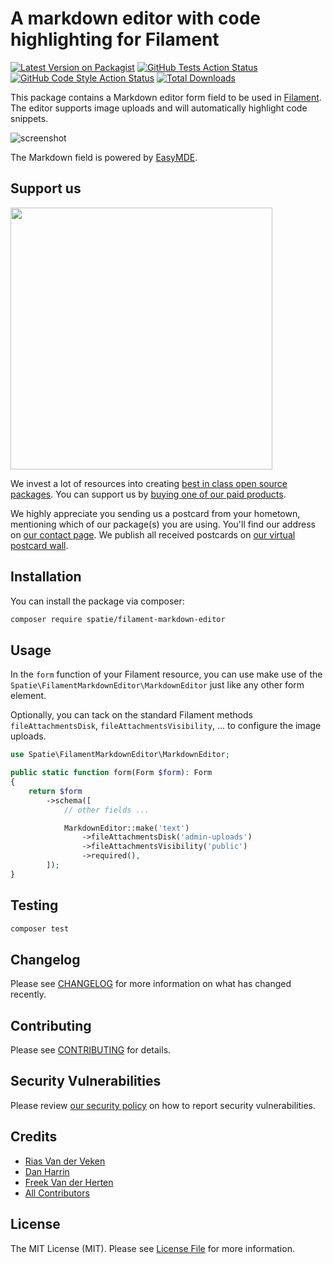 # A markdown editor with code highlighting for Filament

[![Latest Version on Packagist](https://img.shields.io/packagist/v/spatie/filament-markdown-editor.svg?style=flat-square)](https://packagist.org/packages/spatie/filament-markdown-editor)
[![GitHub Tests Action Status](https://img.shields.io/github/workflow/status/spatie/filament-markdown-editor/run-tests?label=tests)](https://github.com/spatie/filament-markdown-editor/actions?query=workflow%3Arun-tests+branch%3Amain)
[![GitHub Code Style Action Status](https://img.shields.io/github/workflow/status/spatie/filament-markdown-editor/Fix%20PHP%20code%20style%20issues?label=code%20style)](https://github.com/spatie/filament-markdown-editor/actions?query=workflow%3A"Fix+PHP+code+style+issues"+branch%3Amain)
[![Total Downloads](https://img.shields.io/packagist/dt/spatie/filament-markdown-editor.svg?style=flat-square)](https://packagist.org/packages/spatie/filament-markdown-editor)

This package contains a Markdown editor form field to be used in [Filament](https://filamentphp.com). The editor supports image uploads and will automatically highlight code snippets.

![screenshot](https://github.com/spatie/filament-markdown-editor/blob/main/docs/editor.jpg?raw=true)

The Markdown field is powered by [EasyMDE](https://easy-markdown-editor.tk).

## Support us

[<img src="https://github-ads.s3.eu-central-1.amazonaws.com/filament-markdown-editor.jpg?t=1" width="419px" />](https://spatie.be/github-ad-click/filament-markdown-editor)

We invest a lot of resources into creating [best in class open source packages](https://spatie.be/open-source). You can support us by [buying one of our paid products](https://spatie.be/open-source/support-us).

We highly appreciate you sending us a postcard from your hometown, mentioning which of our package(s) you are using. You'll find our address on [our contact page](https://spatie.be/about-us). We publish all received postcards on [our virtual postcard wall](https://spatie.be/open-source/postcards).

## Installation

You can install the package via composer:

```bash
composer require spatie/filament-markdown-editor
```

## Usage

In the `form` function of your Filament resource, you can use make use of the `Spatie\FilamentMarkdownEditor\MarkdownEditor` just like any other form element.

Optionally, you can tack on the standard Filament methods `fileAttachmentsDisk`, `fileAttachmentsVisibility`, ... to configure the image uploads.

```php
use Spatie\FilamentMarkdownEditor\MarkdownEditor;

public static function form(Form $form): Form
{
    return $form
        ->schema([
            // other fields ...

            MarkdownEditor::make('text')
                ->fileAttachmentsDisk('admin-uploads')
                ->fileAttachmentsVisibility('public')
                ->required(),
        ]);
}
```

## Testing

```bash
composer test
```

## Changelog

Please see [CHANGELOG](CHANGELOG.md) for more information on what has changed recently.

## Contributing

Please see [CONTRIBUTING](CONTRIBUTING.md) for details.

## Security Vulnerabilities

Please review [our security policy](../../security/policy) on how to report security vulnerabilities.

## Credits

- [Rias Van der Veken](https://github.com/riasvdv)
- [Dan Harrin](https://github.com/danharrin)
- [Freek Van der Herten](https://github.com/freekmurze)
- [All Contributors](../../contributors)

## License

The MIT License (MIT). Please see [License File](LICENSE.md) for more information.
